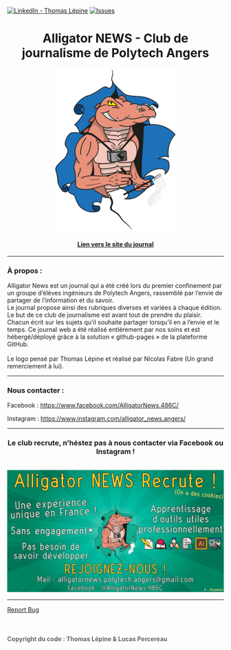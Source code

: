 [![LinkedIn - Thomas Lépine][linkedin-shield]][linkedin-url]
[![Issues][issues-shield]][issues-url]

<div align="center" style="text-align:center; margin:0 auto;">
  <h1>Alligator NEWS - Club de journalisme de Polytech Angers</h1>
  <img src="https://github.com/Alligator-News-Polytech-Angers/Alligator-News-Polytech-Angers.github.io/blob/master/ressources/images/global/logo_alligator_news.svg" alt="Logo Alligator NEWS" width="280" />
  <br />
  <p align="center">
    <a href="https://alligator-news-polytech-angers.github.io/">
      <h4>Lien vers le site du journal</h4>
    </a>
  </p>
  <hr>
  <div align="left">
    <h3>À propos :</h3>
    <p>
      Alligator News est un journal qui a été créé lors du premier confinement par un groupe d’élèves ingénieurs de Polytech Angers, rassemblé par l’envie de partager de l’information et du savoir.
      <br />
      Le journal propose ainsi des rubriques diverses et variées à chaque édition. Le but de ce club de journalisme est avant tout de prendre du plaisir.
      <br />
      Chacun écrit sur les sujets qu’il souhaite partager lorsqu’il en a l’envie et le temps. Ce journal web a été réalisé entièrement par nos soins et est hébergé/déployé grâce à la solution « github-pages » de la plateforme GitHub.
      <br />
      <br />
      Le logo pensé par Thomas Lépine et réalisé par Nicolas Fabre (Un grand remerciement à lui).
    </p>
  </div>
  <hr>
  <div align="left">
    <h3>Nous contacter :</h3>
    <p>
      Facebook : <a href="https://www.facebook.com/AlligatorNews.486C/">https://www.facebook.com/AlligatorNews.486C/</a>
    </p>
    <p>
      Instagram : <a href="https://www.instagram.com/alligator_news.angers/">https://www.instagram.com/alligator_news.angers/</a>
    </p>
  </div>
  <hr>
  <h3>Le club recrute, n'héstez pas à nous contacter via Facebook ou Instagram !</h3>
  <br />
  <img src="https://github.com/Alligator-News-Polytech-Angers/Alligator-News-Polytech-Angers.github.io/blob/master/ressources/images/pop/recrutement_2021_1.jpg" alt="Affiche recrutement 2021" width="800">
  <br />
</div>
<p align="center">
  <hr>
  <a href="https://github.com/Alligator-News-Polytech-Angers/Alligator-News-Polytech-Angers.github.io/issues">Report Bug</a>
</p>
<br />
<h4 style="color:#666">Copyright du code : Thomas Lépine & Lucas Percereau</h4>

<!-- MARKDOWN LINKS & IMAGES -->
[issues-shield]: https://img.shields.io/github/issues/othneildrew/Best-README-Template.svg?style=flat-square
[issues-url]: https://github.com/Alligator-News-Polytech-Angers/Alligator-News-Polytech-Angers.github.io/issues
[linkedin-shield]: https://img.shields.io/badge/-LinkedIn-black.svg?style=flat-square&logo=linkedin&colorB=555
[linkedin-url]: https://www.linkedin.com/in/thomas-l%C3%A9pine/